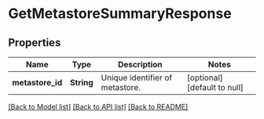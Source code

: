 # GetMetastoreSummaryResponse
## Properties

| Name | Type | Description | Notes |
|------------ | ------------- | ------------- | -------------|
| **metastore\_id** | **String** | Unique identifier of metastore. | [optional] [default to null] |

[[Back to Model list]](../README.md#documentation-for-models) [[Back to API list]](../README.md#documentation-for-api-endpoints) [[Back to README]](../README.md)

